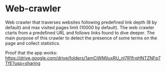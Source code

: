 # Web-crawler

Web crawler that traverses websites following predefined link depth (8 by default) and max visited pages limit (10000 by default). 
The web crawler ctarts from a predefined URL and follows links found to dive deeper. 
The main purpose of this crawler to detect the presence of some terms on the page and collect statistics.

Proof that the app works:
https://drive.google.com/drive/folders/1amCiWMiluxRU_nI7R1frqHNTZNFp7TfE?usp=sharing
